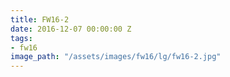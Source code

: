 ```yaml
---
title: FW16-2
date: 2016-12-07 00:00:00 Z
tags:
- fw16
image_path: "/assets/images/fw16/lg/fw16-2.jpg"
---
```


